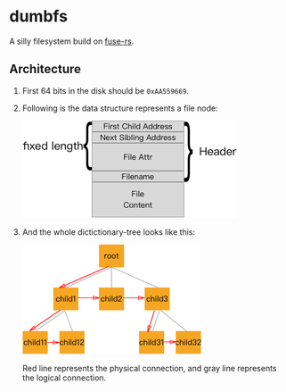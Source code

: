# dumbfs

A silly filesystem build on [fuse-rs](https://github.com/zargony/fuse-rs.git).

## Architecture

1. First 64 bits in the disk should be `0xAA559669`.

2. Following is the data structure represents a file node:

   ![1](readme/1.png)

3. And the whole dictictionary-tree looks like this:

   ![2](readme/2.png)

   Red line represents the physical connection, and gray line represents the logical connection.